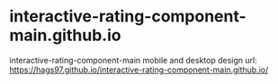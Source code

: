 # interactive-rating-component-main.github.io
interactive-rating-component-main mobile and desktop design
url: https://hags97.github.io/interactive-rating-component-main.github.io/
